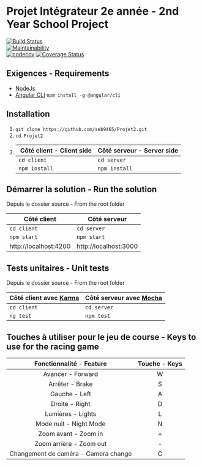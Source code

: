 # Projet Intégrateur 2e année - 2nd Year School Project
[![Build Status](https://travis-ci.org/seb9465/Projet2.svg?branch=master)](https://travis-ci.org/seb9465/Projet2)    
[![Maintainability](https://api.codeclimate.com/v1/badges/9f7b3d6644e3111ea5fa/maintainability)](https://codeclimate.com/github/seb9465/Projet2/maintainability)    
[![codecov](https://codecov.io/gh/seb9465/Projet2/branch/master/graph/badge.svg)](https://codecov.io/gh/seb9465/Projet2)
[![Coverage Status](https://coveralls.io/repos/github/seb9465/Projet2/badge.svg?branch=master)](https://coveralls.io/github/seb9465/Projet2?branch=master)

## Exigences - Requirements
- [NodeJs](https://nodejs.org/en/) <br />
- [Angular CLI](https://cli.angular.io)         `npm install -g @angular/cli`

## Installation
1. `git clone https://github.com/seb9465/Projet2.git` <br />
2. `cd Projet2` <br />
3. 
    | Côté client - Client side | Côté serveur - Server side |
    | --- | --- |
    | `cd client` | `cd server` |
    | `npm install` | `npm install` |

## Démarrer la solution - Run the solution
Depuis le dossier source - From the root folder <br />

| Côté client | Côté serveur |
| ----- | ----- |
| `cd client` | `cd server` |
| `npm start` | `npm start` |
| http://localhost:4200 | http://localhost:3000 |


## Tests unitaires - Unit tests
Depuis le dossier source - From the root folder <br />

| Côté client avec [Karma](https://karma-runner.github.io) | Côté serveur avec [Mocha](https://mochajs.org/) |
| ----- | ----- |
| `cd client` | `cd server` |
| `ng test` | `npm test` |

## Touches à utiliser pour le jeu de course - Keys to use for the racing game

| Fonctionnalité - Feature | Touche - Keys |
| :--------------------: |:------: |
| Avancer - Forward | W |
| Arrêter - Brake | S |
| Gauche - Left | A |
| Droite - Right | D |
| Lumières - Lights | L |
| Mode nuit - Night Mode | N |
| Zoom avant - Zoom in | + |
| Zoom arrière - Zoom out | - |
| Changement de caméra - Camera change | C |
